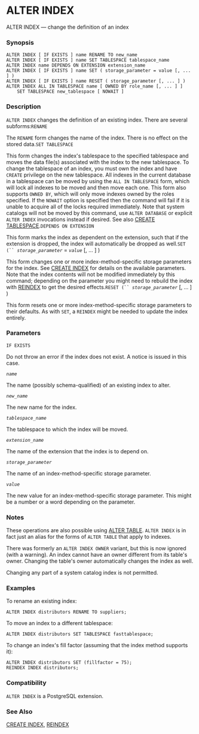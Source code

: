 # ALTER INDEX

ALTER INDEX — change the definition of an index

### Synopsis

```
ALTER INDEX [ IF EXISTS ] name RENAME TO new_name
ALTER INDEX [ IF EXISTS ] name SET TABLESPACE tablespace_name
ALTER INDEX name DEPENDS ON EXTENSION extension_name
ALTER INDEX [ IF EXISTS ] name SET ( storage_parameter = value [, ... ] )
ALTER INDEX [ IF EXISTS ] name RESET ( storage_parameter [, ... ] )
ALTER INDEX ALL IN TABLESPACE name [ OWNED BY role_name [, ... ] ]
    SET TABLESPACE new_tablespace [ NOWAIT ]
```

### Description

`ALTER INDEX` changes the definition of an existing index. There are several subforms:`RENAME`

The `RENAME` form changes the name of the index. There is no effect on the stored data.`SET TABLESPACE`

This form changes the index's tablespace to the specified tablespace and moves the data file(s) associated with the index to the new tablespace. To change the tablespace of an index, you must own the index and have `CREATE` privilege on the new tablespace. All indexes in the current database in a tablespace can be moved by using the `ALL IN TABLESPACE` form, which will lock all indexes to be moved and then move each one. This form also supports `OWNED BY`, which will only move indexes owned by the roles specified. If the `NOWAIT` option is specified then the command will fail if it is unable to acquire all of the locks required immediately. Note that system catalogs will not be moved by this command, use `ALTER DATABASE` or explicit `ALTER INDEX` invocations instead if desired. See also [CREATE TABLESPACE](https://www.postgresql.org/docs/current/static/sql-createtablespace.html).`DEPENDS ON EXTENSION`

This form marks the index as dependent on the extension, such that if the extension is dropped, the index will automatically be dropped as well.`SET (`` `_`storage_parameter`_ = _`value`_ \[, ... ] )

This form changes one or more index-method-specific storage parameters for the index. See [CREATE INDEX](https://www.postgresql.org/docs/current/static/sql-createindex.html) for details on the available parameters. Note that the index contents will not be modified immediately by this command; depending on the parameter you might need to rebuild the index with [REINDEX](https://www.postgresql.org/docs/current/static/sql-reindex.html) to get the desired effects.`RESET (`` `_`storage_parameter`_ \[, ... ] )

This form resets one or more index-method-specific storage parameters to their defaults. As with `SET`, a `REINDEX` might be needed to update the index entirely.

### Parameters

`IF EXISTS`

Do not throw an error if the index does not exist. A notice is issued in this case.

_`name`_

The name (possibly schema-qualified) of an existing index to alter.

_`new_name`_

The new name for the index.

_`tablespace_name`_

The tablespace to which the index will be moved.

_`extension_name`_

The name of the extension that the index is to depend on.

_`storage_parameter`_

The name of an index-method-specific storage parameter.

_`value`_

The new value for an index-method-specific storage parameter. This might be a number or a word depending on the parameter.

### Notes

These operations are also possible using [ALTER TABLE](https://www.postgresql.org/docs/current/static/sql-altertable.html). `ALTER INDEX` is in fact just an alias for the forms of `ALTER TABLE` that apply to indexes.

There was formerly an `ALTER INDEX OWNER` variant, but this is now ignored (with a warning). An index cannot have an owner different from its table's owner. Changing the table's owner automatically changes the index as well.

Changing any part of a system catalog index is not permitted.

### Examples

To rename an existing index:

```
ALTER INDEX distributors RENAME TO suppliers;
```

To move an index to a different tablespace:

```
ALTER INDEX distributors SET TABLESPACE fasttablespace;
```

To change an index's fill factor (assuming that the index method supports it):

```
ALTER INDEX distributors SET (fillfactor = 75);
REINDEX INDEX distributors;
```

### Compatibility

`ALTER INDEX` is a PostgreSQL extension.

### See Also

[CREATE INDEX](https://www.postgresql.org/docs/current/static/sql-createindex.html), [REINDEX](https://www.postgresql.org/docs/current/static/sql-reindex.html)
